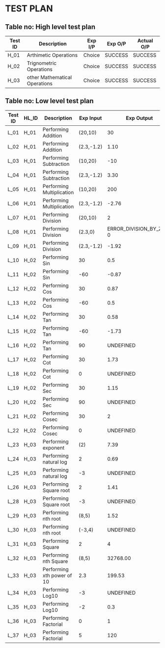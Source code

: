 # TEST PLAN

## Table no: High level test plan

| **Test ID** | **Description**                   | **Exp I/P** | **Exp O/P** | **Actual O/P** |    
|-------------|-----------------------------------|------------|-------------|----------------|
|  H_01       | Arthimetic Operations | Choice | SUCCESS | SUCCESS |
|  H_02       | Trignometric Operations | Choice | SUCCESS | SUCCESS |
|  H_03       | other Mathematical Operations | Choice| SUCCESS | SUCCESS |

## Table no: Low level test plan

| **Test ID** | **HL_ID** | **Description**   | **Exp Input** | **Exp Output** | **Actual Output** |
|-------------|-----------|---------------------------|------------|-------------|----------------|
|  L_01       | H_01 | Performing Addition | (20,10) | 30 | 30 | 
|  L_02       | H_01 | Performing Addition | (2.3,-1.2) | 1.10 | 1.10 | 
|  L_03       | H_01 | Performing Subtraction | (10,20) | -10 | -10 | 
|  L_04       | H_01 | Performing Subtraction | (2.3,-1.2) | 3.30 | 3.30 | 
|  L_05       | H_01 | Performing Multiplication | (10,20) | 200 | 200 | 
|  L_06       | H_01 | Performing Multiplication | (2.3,-1.2) | -2.76 | -2.76 |  
|  L_07       | H_01 | Performing Division | (20,10) | 2 | 2 | 
|  L_08       | H_01 | Performing Division | (2.3,0) | ERROR_DIVISION_BY_ZERO 0 | ERROR_DIVISION_BY_ZERO 0| 
|  L_09       | H_01 | Performing Division | (2.3,-1.2) | -1.92 | -1.92 | 
|  L_10       | H_02 | Performing Sin | 30 | 0.5 | 0.5 | 
|  L_11       | H_02 | Performing Sin | -60 | -0.87 | -0.87 | 
|  L_12       | H_02 | Performing Cos | 30 | 0.87 | 0.87 | 
|  L_13       | H_02 | Performing Cos | -60 | 0.5 | 0.5 | 
|  L_14       | H_02 | Performing Tan | 30 | 0.58 | 0.58 | 
|  L_15       | H_02 | Performing Tan | -60 |-1.73  | -1.73 | 
|  L_16       | H_02 | Performing Tan | 90 | UNDEFINED | UNDEFINED | 
|  L_17       | H_02 | Performing Cot | 30 | 1.73 | 1.73 | 
|  L_18       | H_02 | Performing Cot | 0 | UNDEFINED  | UNDEFINED  | 
|  L_19       | H_02 | Performing Sec | 30 | 1.15 | 1.15 | 
|  L_20       | H_02 | Performing Sec | 90 | UNDEFINED | UNDEFINED | 
|  L_21       | H_02 | Performing Cosec | 30 | 2 | 2 | 
|  L_22       | H_02 | Performing Cosec | 0 | UNDEFINED | UNDEFINED | 
|  L_23       | H_03 | Performing exponent | (2) | 7.39 | 7.39 | 
|  L_24       | H_03 | Performing natural log | 2 | 0.69 | 0.69 | 
|  L_25       | H_03 | Performing natural log | -3 | UNDEFINED | UNDEFINED |
|  L_26       | H_03 | Performing Square root | 2 | 1.41 | 1.41 | 
|  L_28       | H_03 | Performing Square root | -3 | UNDEFINED | UNDEFINED | 
|  L_29       | H_03 | Performing nth root | (8,5) | 1.52 | 1.52 | 
|  L_30       | H_03 | Performing nth root | (-3,4) | UNDEFINED | UNDEFINED |
|  L_31       | H_03 | Performing Square | 2 | 4 | 4 | 
|  L_32       | H_03 | Performing nth Square | (8,5) | 32768.00 | 32768.00 | 
|  L_33       | H_03 | Performing xth power of 10 | 2.3 | 199.53| 199.53 |
|  L_34       | H_03 | Performing Log10 | -3 |UNDEFINED | UNDEFINED| 
|  L_35       | H_03 | Performing Log10 | -2| 0.3| 0.3 | 
|  L_36       | H_03 | Performing Factorial | 0 | 1 | 1 | 
|  L_37       | H_03 | Performing Factorial | 5 | 120 | 120 |
